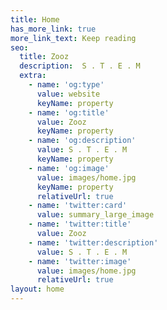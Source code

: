 ```yaml
---
title: Home
has_more_link: true
more_link_text: Keep reading
seo:
  title: Zooz
  description:  S . T . E . M
  extra:
    - name: 'og:type'
      value: website
      keyName: property
    - name: 'og:title'
      value: Zooz
      keyName: property
    - name: 'og:description'
      value: S . T . E . M
      keyName: property
    - name: 'og:image'
      value: images/home.jpg
      keyName: property
      relativeUrl: true
    - name: 'twitter:card'
      value: summary_large_image
    - name: 'twitter:title'
      value: Zooz
    - name: 'twitter:description'
      value: S . T . E . M
    - name: 'twitter:image'
      value: images/home.jpg
      relativeUrl: true
layout: home
---
```

